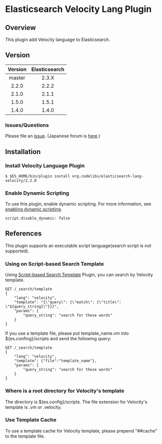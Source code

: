 Elasticsearch Velocity Lang Plugin
=======================

## Overview

This plugin add Velocity language to Elasticsearch.

## Version

| Version   | Elasticsearch |
|:---------:|:-------------:|
| master    | 2.3.X         |
| 2.2.0     | 2.2.2         |
| 2.1.0     | 2.1.1         |
| 1.5.0     | 1.5.1         |
| 1.4.0     | 1.4.0         |

### Issues/Questions

Please file an [issue](https://github.com/codelibs/elasticsearch-lang-velocity/issues "issue").
(Japanese forum is [here](https://github.com/codelibs/codelibs-ja-forum "here").)

## Installation

### Install Velocity Language Plugin

    $ $ES_HOME/bin/plugin install org.codelibs/elasticsearch-lang-velocity/2.2.0

### Enable Dynamic Scripting

To use this plugin, enable dynamic scripting.
For more information, see [enabling dynamic scripting](http://www.elasticsearch.org/guide/en/elasticsearch/reference/current/modules-scripting.html#_enabling_dynamic_scripting "enabling dynamic scripting").

    script.disable_dynamic: false


## References

This plugin supports an executable script language(search script is not supported).

### Using on Script-based Search Template

Using [Script-based Search Template](https://github.com/codelibs/elasticsearch-sstmpl "Script-based Search Template") Plugin, you can search by Velocity template.

    GET /_search/template
    {
        "lang": "velocity",
        "template": "{\"query\": {\"match\": {\"title\": \"${query_string}\"}}}",
        "params": {
            "query_string": "search for these words"
        }
    }

If you use a template file, please put template_name.vm into ${es.confing}/scripts and send the following query:

    GET /_search/template
    {
        "lang": "velocity",
        "template": {"file":"template_name"},
        "params": {
            "query_string": "search for these words"
        }
    }

### Where is a root directory for Velocity's template

The directory is ${es.config}/scripts.
The file extension for Velocity's template is .vm or .velocity.

### Use Template Cache

To use a template cache for Velocity template, please prepend "##cache" to the template file.
